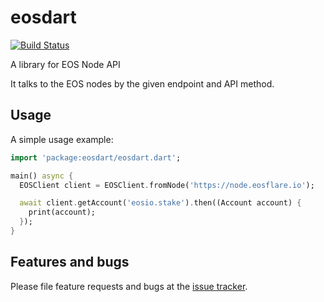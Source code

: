 # eosdart

[![Build Status](https://api.travis-ci.org/primes-network/eosdart.svg?branch=master)](https://www.travis-ci.org/primes-network/eosdart)

A library for EOS Node API

It talks to the EOS nodes by the given endpoint and API method.

## Usage

A simple usage example:

```dart
import 'package:eosdart/eosdart.dart';

main() async {
  EOSClient client = EOSClient.fromNode('https://node.eosflare.io');

  await client.getAccount('eosio.stake').then((Account account) {
    print(account);
  });
}

```

## Features and bugs

Please file feature requests and bugs at the [issue tracker][tracker].

[tracker]: https://github.com/primes-network/eosdart/issues
